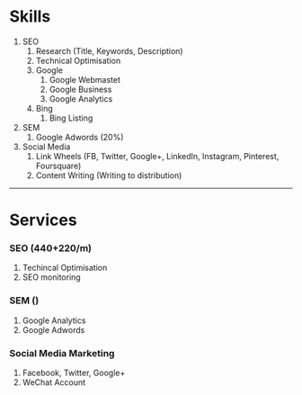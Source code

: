 # Skills

1. SEO
    1. Research (Title, Keywords, Description)
    1. Technical Optimisation
    1. Google
        1. Google Webmastet
        1. Google Business
        1. Google Analytics
    1. Bing
        1. Bing Listing
1. SEM
    1. Google Adwords (20%)
1. Social Media
    1. Link Wheels (FB, Twitter, Google+, LinkedIn, Instagram, Pinterest, Foursquare)
    1. Content Writing (Writing to distribution)

---

# Services

### SEO (440+220/m)
1. Techincal Optimisation
1. SEO monitoring

### SEM ()
1. Google Analytics
1. Google Adwords

### Social Media Marketing
1. Facebook, Twitter, Google+
1. WeChat Account